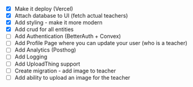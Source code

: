 - [x] Make it deploy (Vercel)
- [x] Attach database to UI (fetch actual teachers)
- [x] Add styling - make it more modern
- [x] Add crud for all entities
- [ ] Add Authentication (BetterAuth + Convex)
- [ ] Add Profile Page where you can update your user (who is a teacher)
- [ ] Add Analytics (Posthog)
- [ ] Add Logging
- [ ] Add UploadThing support
- [ ] Create migration - add image to teacher
- [ ] Add ability to upload an image for the teacher